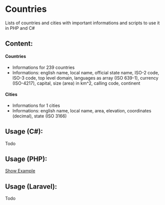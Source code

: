 # Countries
Lists of countries and cities with important informations and scripts to use it in PHP and C#

## Content:
#### Countries
- Informations for 239 countries
- Informations: english name, local name, official state name, ISO-2 code, ISO-3 code, top level domain, languages as array (ISO 639-1), currency (ISO-4217), capital, size (area) in km^2, calling code, continent

#### Cities
- Informations for 1 cities
- Informations: english name, local name, area, elevation, coordinates (decimal), state (ISO 3166)

## Usage (C#):
Todo

## Usage (PHP):
[Show Example](./src/examples/php/index.php)

## Usage (Laravel):
Todo
